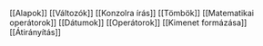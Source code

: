 [[Alapok]]
[[Változók]]
[[Konzolra írás]]
[[Tömbök]]
[[Matematikai operátorok]]
[[Dátumok]]
[[Operátorok]]
[[Kimenet formázása]]
[[Átirányítás]]